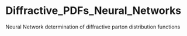 # Diffractive_PDFs_Neural_Networks
Neural Network determination of diffractive parton distribution functions
